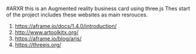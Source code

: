 #ARXR
this is an Augmented reality business card using three.js
Thes start of the project includes these websites as main resrouces.

1) https://aframe.io/docs/1.4.0/introduction/
2) http://www.artoolkitx.org/
3) https://aframe.io/blog/arjs/
4) https://threejs.org/
